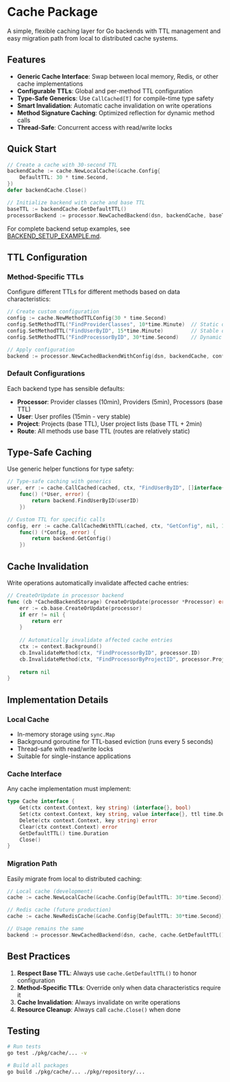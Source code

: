 # Cache Package

A simple, flexible caching layer for Go backends with TTL management and easy migration path from local to distributed cache systems.

## Features

- **Generic Cache Interface**: Swap between local memory, Redis, or other cache implementations
- **Configurable TTLs**: Global and per-method TTL configuration
- **Type-Safe Generics**: Use `CallCached[T]` for compile-time type safety
- **Smart Invalidation**: Automatic cache invalidation on write operations
- **Method Signature Caching**: Optimized reflection for dynamic method calls
- **Thread-Safe**: Concurrent access with read/write locks

## Quick Start

```go
// Create a cache with 30-second TTL
backendCache := cache.NewLocalCache(&cache.Config{
    DefaultTTL: 30 * time.Second,
})
defer backendCache.Close()

// Initialize backend with cache and base TTL
baseTTL := backendCache.GetDefaultTTL()
processorBackend := processor.NewCachedBackend(dsn, backendCache, baseTTL)
```

For complete backend setup examples, see [BACKEND_SETUP_EXAMPLE.md](BACKEND_SETUP_EXAMPLE.md).

## TTL Configuration

### Method-Specific TTLs

Configure different TTLs for different methods based on data characteristics:

```go
// Create custom configuration
config := cache.NewMethodTTLConfig(30 * time.Second)
config.SetMethodTTL("FindProviderClasses", 10*time.Minute)  // Static data
config.SetMethodTTL("FindUserByID", 15*time.Minute)         // Stable data
config.SetMethodTTL("FindProcessorByID", 30*time.Second)    // Dynamic data

// Apply configuration
backend := processor.NewCachedBackendWithConfig(dsn, backendCache, config)
```

### Default Configurations

Each backend type has sensible defaults:

- **Processor**: Provider classes (10min), Providers (5min), Processors (base TTL)
- **User**: User profiles (15min - very stable)
- **Project**: Projects (base TTL), User project lists (base TTL + 2min)
- **Route**: All methods use base TTL (routes are relatively static)

## Type-Safe Caching

Use generic helper functions for type safety:

```go
// Type-safe caching with generics
user, err := cache.CallCached(cached, ctx, "FindUserByID", []interface{}{userID},
    func() (*User, error) {
        return backend.FindUserByID(userID)
    })

// Custom TTL for specific calls
config, err := cache.CallCachedWithTTL(cached, ctx, "GetConfig", nil, 1*time.Hour,
    func() (*Config, error) {
        return backend.GetConfig()
    })
```

## Cache Invalidation

Write operations automatically invalidate affected cache entries:

```go
// CreateOrUpdate in processor backend
func (cb *CachedBackendStorage) CreateOrUpdate(processor *Processor) error {
    err := cb.base.CreateOrUpdate(processor)
    if err != nil {
        return err
    }
    
    // Automatically invalidate affected cache entries
    ctx := context.Background()
    cb.InvalidateMethod(ctx, "FindProcessorByID", processor.ID)
    cb.InvalidateMethod(ctx, "FindProcessorByProjectID", processor.ProjectID)
    
    return nil
}
```

## Implementation Details

### Local Cache
- In-memory storage using `sync.Map`
- Background goroutine for TTL-based eviction (runs every 5 seconds)
- Thread-safe with read/write locks
- Suitable for single-instance applications

### Cache Interface
Any cache implementation must implement:
```go
type Cache interface {
    Get(ctx context.Context, key string) (interface{}, bool)
    Set(ctx context.Context, key string, value interface{}, ttl time.Duration) error
    Delete(ctx context.Context, key string) error
    Clear(ctx context.Context) error
    GetDefaultTTL() time.Duration
    Close()
}
```

### Migration Path

Easily migrate from local to distributed caching:

```go
// Local cache (development)
cache := cache.NewLocalCache(&cache.Config{DefaultTTL: 30*time.Second})

// Redis cache (future production)
cache := cache.NewRedisCache(&cache.Config{DefaultTTL: 30*time.Second})

// Usage remains the same
backend := processor.NewCachedBackend(dsn, cache, cache.GetDefaultTTL())
```

## Best Practices

1. **Respect Base TTL**: Always use `cache.GetDefaultTTL()` to honor configuration
2. **Method-Specific TTLs**: Override only when data characteristics require it
3. **Cache Invalidation**: Always invalidate on write operations
4. **Resource Cleanup**: Always call `cache.Close()` when done

## Testing

```bash
# Run tests
go test ./pkg/cache/... -v

# Build all packages
go build ./pkg/cache/... ./pkg/repository/...
```